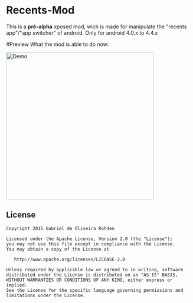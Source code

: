 # Recents-Mod
This is a <b>pré-alpha</b> xposed mod, wich is made for manipulate the "recents app"/"app switcher" of android. Only for android 4.0.x to 4.4.x

#Preview
What the mod is able to do now:

<img src="https://cloud.githubusercontent.com/assets/7496871/7952142/9e3661a2-0987-11e5-9826-5fa2f5f976c2.png" alt="Demo" width="400"/>

License
-------

    Copyright 2015 Gabriel de Oliveira Rohden

    Licensed under the Apache License, Version 2.0 (the "License");
    you may not use this file except in compliance with the License.
    You may obtain a copy of the License at

       http://www.apache.org/licenses/LICENSE-2.0

    Unless required by applicable law or agreed to in writing, software
    distributed under the License is distributed on an "AS IS" BASIS,
    WITHOUT WARRANTIES OR CONDITIONS OF ANY KIND, either express or implied.
    See the License for the specific language governing permissions and
    limitations under the License.

